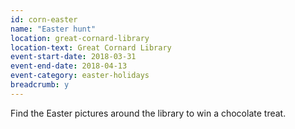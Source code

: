 ```yaml
---
id: corn-easter
name: "Easter hunt"
location: great-cornard-library
location-text: Great Cornard Library
event-start-date: 2018-03-31
event-end-date: 2018-04-13
event-category: easter-holidays
breadcrumb: y
---
```


Find the Easter pictures around the library to win a chocolate treat.
